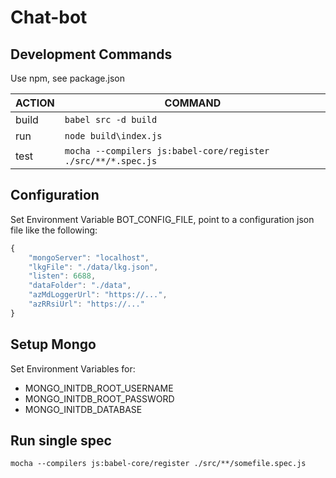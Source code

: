 # Chat-bot

## Development Commands

Use npm, see package.json

ACTION | COMMAND
--- | ---
build | `babel src -d build` 
run | `node build\index.js` 
test | `mocha --compilers js:babel-core/register ./src/**/*.spec.js`

## Configuration

Set Environment Variable BOT_CONFIG_FILE, point to a configuration json file like the following:

```javascript
{
    "mongoServer": "localhost",
    "lkgFile": "./data/lkg.json",
    "listen": 6688,
    "dataFolder": "./data",
    "azMdLoggerUrl": "https://...",
    "azRRsiUrl": "https://..."
}
```

## Setup Mongo

Set Environment Variables for:
- MONGO_INITDB_ROOT_USERNAME
- MONGO_INITDB_ROOT_PASSWORD
- MONGO_INITDB_DATABASE

## Run single spec
`mocha --compilers js:babel-core/register ./src/**/somefile.spec.js`